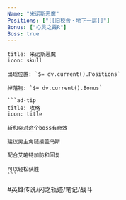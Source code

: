 ```yaml
---
Name: "米诺斯恶魔"
Positions: ["[[旧校舍‧地下一层]]"]
Bonus: ["心灵之霞R"]
Boss: true
---
```

````ad-danger
title: 米诺斯恶魔
icon: skull

出现位置: `$= dv.current().Positions`

掉落物: `$= dv.current().Bonus`

```ad-tip
title: 攻略
icon: title

斩和突对这个boss有奇效

建议男主角链接盖乌斯

配合艾略特加防和回复

可以轻松获胜
```
````

#英雄传说/闪之轨迹/笔记/战斗